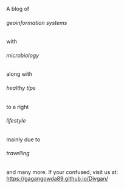 A blog of <h6> geoinformation systems </h6> with <h6>microbiology</h6> along with <h6>healthy tips</h6> to a right <h6>lifestyle</h6> mainly due to <h6>travelling</h6> and many more. If your confused, visit us at: https://gagangowda89.github.io/Divgan/ 
